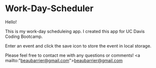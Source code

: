 # Work-Day-Scheduler

Hello!

This is my work-day scheduleing app. I created this app for UC Davis
Coding Bootcamp.

Enter an event and click the save icon to store the event in local storage.

Please feel free to contact me with any questions or comments!
<a mailto:"beaubarrier@gmail.com">beaubarrier@gmail.com</a>

